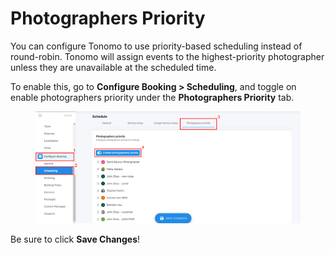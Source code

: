 # Photographers Priority

You can configure Tonomo to use priority-based scheduling instead of round-robin. Tonomo will assign events to the highest-priority photographer unless they are unavailable at the scheduled time.

To enable this, go to **Configure Booking > Scheduling**, and toggle on enable photographers priority under the **Photographers Priority** tab.

<figure><img src="../../.gitbook/assets/Photographers Priority.png" alt=""><figcaption></figcaption></figure>

Be sure to click **Save Changes**!


